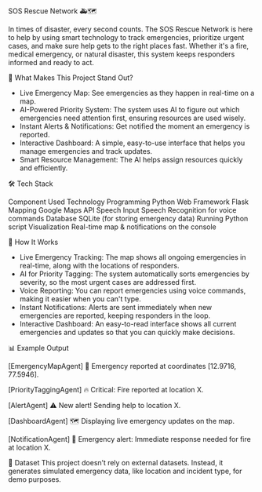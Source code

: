 SOS Rescue Network 🚑🗺️

In times of disaster, every second counts. The SOS Rescue Network is here to help by using smart technology to track emergencies, prioritize urgent cases, and make sure help gets to the right places fast. Whether it's a fire, medical emergency, or natural disaster, this system keeps responders informed and ready to act.

🚀 What Makes This Project Stand Out?
* Live Emergency Map: See emergencies as they happen in real-time on a map.
* AI-Powered Priority System: The system uses AI to figure out which emergencies need attention first, ensuring resources are used wisely.
* Instant Alerts & Notifications: Get notified the moment an emergency is reported.
* Interactive Dashboard: A simple, easy-to-use interface that helps you manage emergencies and track updates.
* Smart Resource Management: The AI helps assign resources quickly and efficiently.

🛠️ Tech Stack

Component	Used Technology
Programming	Python
Web Framework	Flask
Mapping	Google Maps API
Speech Input	Speech Recognition for voice commands
Database	SQLite (for storing emergency data)
Running	 Python script
Visualization	Real-time map & notifications on the console

🧪 How It Works
* Live Emergency Tracking: The map shows all ongoing emergencies in real-time, along with the locations of responders.
* AI for Priority Tagging: The system automatically sorts emergencies by severity, so the most urgent cases are addressed first.
* Voice Reporting: You can report emergencies using voice commands, making it easier when you can't type.
* Instant Notifications: Alerts are sent immediately when new emergencies are reported, keeping responders in the loop.
* Interactive Dashboard: An easy-to-read interface shows all current emergencies and updates so that you can quickly make decisions.

📊 Example Output

[EmergencyMapAgent] 🚨 Emergency reported at coordinates [12.9716, 77.5946].

[PriorityTaggingAgent] 🔥 Critical: Fire reported at location X.

[AlertAgent] ⚠️ New alert! Sending help to location X.

[DashboardAgent] 🗺️ Displaying live emergency updates on the map.

[NotificationAgent] 📲 Emergency alert: Immediate response needed for fire at location X.

📂 Dataset
This project doesn’t rely on external datasets. Instead, it generates simulated emergency data, like location and incident type, for demo purposes.

